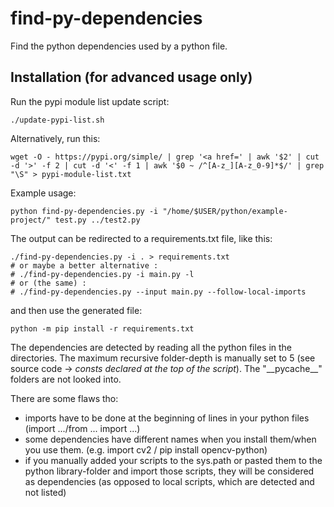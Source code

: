 # find-py-dependencies
Find the python dependencies used by a python file.

## Installation (for advanced usage only)

Run the pypi module list update script:
```
./update-pypi-list.sh
```

Alternatively, run this:
```
wget -O - https://pypi.org/simple/ | grep '<a href=' | awk '$2' | cut -d '>' -f 2 | cut -d '<' -f 1 | awk '$0 ~ /^[A-z_][A-z_0-9]*$/' | grep "\S" > pypi-module-list.txt
```

Example usage:
```
python find-py-dependencies.py -i "/home/$USER/python/example-project/" test.py ../test2.py
```


The output can be redirected to a requirements.txt file, like this:
```
./find-py-dependencies.py -i . > requirements.txt
# or maybe a better alternative :
# ./find-py-dependencies.py -i main.py -l
# or (the same) :
# ./find-py-dependencies.py --input main.py --follow-local-imports
```
and then use the generated file:
```
python -m pip install -r requirements.txt
```

The dependencies are detected by reading all the python files in the directories.
The maximum recursive folder-depth is manually set to 5 (see source code -> *consts declared at the top of the script*). The "\_\_pycache__" folders are not looked into.


There are some flaws tho:
- imports have to be done at the beginning of lines in your python files (import .../from ... import ...)
- some dependencies have different names when you install them/when you use them. (e.g. import cv2 / pip install opencv-python)
- if you manually added your scripts to the sys.path or pasted them to the python library-folder and import those scripts, they will be considered as dependencies (as opposed to local scripts, which are detected and not listed)
